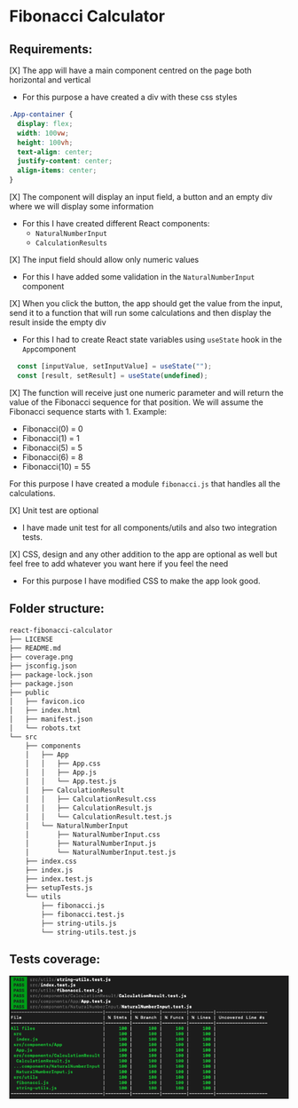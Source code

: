 # Fibonacci Calculator

## Requirements:

[X] The app will have a main component centred on the page both horizontal and vertical
- For this purpose a have created a div with these css styles

``` css
.App-container {
  display: flex;
  width: 100vw;
  height: 100vh;
  text-align: center;
  justify-content: center;
  align-items: center;
}
```

[X] The component will display an input field, a button and an empty div where we will display some information

- For this I have created different React components:
  - `NaturalNumberInput`
  - `CalculationResults`


[X] The input field should allow only numeric values
- For this I have added some validation in the `NaturalNumberInput` component

[X] When you click the button, the app should get the value from the input, send it to a function that will run some calculations and then display the result inside the empty div
- For this I had to create React state variables using `useState` hook in the `App`component
``` javascript
  const [inputValue, setInputValue] = useState("");
  const [result, setResult] = useState(undefined);
```


[X] The function will receive just one numeric parameter and will return the value of the Fibonacci sequence for that position. We will assume the Fibonacci sequence starts with 1. Example:

  - Fibonacci(0) = 0
  - Fibonacci(1) = 1
  - Fibonacci(5) = 5
  - Fibonacci(6) = 8
  - Fibonacci(10) = 55

 For this purpose I have created a module `fibonacci.js` that handles all the calculations.

[X] Unit test are optional
- I have made unit test for all components/utils and also two integration tests.

[X] CSS, design and any other addition to the app are optional as well but feel free to add whatever you want here if you feel the need
- For this purpose I have modified CSS to make the app look good.

## Folder structure:

```
react-fibonacci-calculator
├── LICENSE
├── README.md
├── coverage.png
├── jsconfig.json
├── package-lock.json
├── package.json
├── public
│   ├── favicon.ico
│   ├── index.html
│   ├── manifest.json
│   └── robots.txt
└── src
    ├── components
    │   ├── App
    │   │   ├── App.css
    │   │   ├── App.js
    │   │   └── App.test.js
    │   ├── CalculationResult
    │   │   ├── CalculationResult.css
    │   │   ├── CalculationResult.js
    │   │   └── CalculationResult.test.js
    │   └── NaturalNumberInput
    │       ├── NaturalNumberInput.css
    │       ├── NaturalNumberInput.js
    │       └── NaturalNumberInput.test.js
    ├── index.css
    ├── index.js
    ├── index.test.js
    ├── setupTests.js
    └── utils
        ├── fibonacci.js
        ├── fibonacci.test.js
        ├── string-utils.js
        └── string-utils.test.js
```


## Tests coverage:
![Test coverage](/screenshots/coverage.png)
